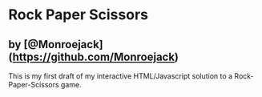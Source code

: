 # Rock Paper Scissors
## by [@Monroejack] (https://github.com/Monroejack)

This is my first draft of my interactive HTML/Javascript solution to a Rock-Paper-Scissors game.
